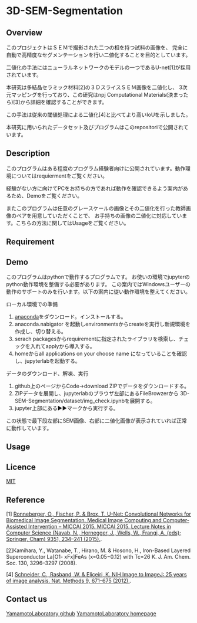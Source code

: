 # 3D-SEM-Segmentation

## Overview
このプロジェクトはＳＥＭで撮影された二つの相を持つ試料の画像を、
完全に自動で高精度なセグメンテーションを行い二値化することを目的としています。

二値化の手法にはニューラルネットワークのモデルの一つであるU-net[1]が採用されています。

本研究は多結晶セラミック材料[2]の３ＤスライスＳＥＭ画像を二値化し、
3次元マッピングを行っており、この研究はnpj Computational Materials(決まったら)[3]から詳細を確認することができます。

この手法は従来の閾値処理による二値化[4]と比べてより高いIoUを示しました。

本研究に用いられたデータセット及びプログラムはこのrepositoriで公開されています。




## Description

このプログラムはある程度のプログラム経験者向けに公開されています。動作環境についてはrequiermentをご覧ください。

経験がない方に向けてPCをお持ちの方であれば動作を確認できるよう案内があるため、Demoをご覧ください。

またこのプログラムは任意のグレースケールの画像とその二値化を行った教師画像のペアを用意していただくことで、
お手持ちの画像の二値化に対応しています。こちらの方法に関してはUsageをご覧ください。

## Requirement

## Demo
このプログラムはpythonで動作するプログラムです。
お使いの環境でjupyterのpython動作環境を整備する必要があります。
この案内ではWindowsユーザーの動作のサポートのみを行います。以下の案内に従い動作環境を整えてください。

ローカル環境での準備
1. [anaconda](https://www.anaconda.com/download)をダウンロード。インストールする。
2. anaconda.nabigator を起動しenvironmentsからcreateを実行し新規環境を作成し、切り替える。
3. serach packagesからrequirementに指定されたライブラリを検索し、チェックを入れてapplyから導入する。
4. homeからall applications on your choose name になっていることを確認し、jupyterlabを起動する。

データのダウンロード、解凍、実行
1. github上のページからCode→download ZIPでデータをダウンロードする。
2. ZIPデータを展開し、jupyterlabのブラウザ左部にあるFileBrowzerから
3D-SEM-Segmentation/dataset/img_check.ipynbを展開する。
3. jupyter上部にある▶▶マークから実行する。

この状態で最下段左部にSEM画像、右部に二値化画像が表示されていれば正常に動作しています。
## Usage

## Licence

[MIT](https://github.com/YamamotoLaboratory/3D-SEM-Segmentation/blob/main/LICENSE)

## Reference
[1] [Ronneberger, O., Fischer, P. & Brox, T. U-Net: Convolutional Networks for Biomedical Image
Segmentation. Medical Image Computing and Computer-Assisted Intervention – MICCAI 2015.
MICCAI 2015. Lecture Notes in Computer Science (Navab, N., Hornegger, J., Wells, W., Frangi, A.
(eds); Springer, Cham) 9351, 234–241 (2015).](https://doi.org/10.1007/978-3-319-24574-4_28).

[2]Kamihara, Y., Watanabe, T., Hirano, M. & Hosono, H., Iron-Based Layered Superconductor La[O1-
xFx]FeAs (x=0.05−0.12) with Tc=26 K. J. Am. Chem. Soc. 130, 3296–3297 (2008). 

[4] [Schneider, C., Rasband, W. & Eliceiri, K. NIH Image to ImageJ: 25 years of image analysis. Nat.
Methods 9, 671–675 (2012).](https://doi.org/10.1038/nmeth.2089).

## Contact us
[YamamotoLaboratory github](https://github.com/YamamotoLaboratory)
[YamamotoLaboratory homepage](https://web.tuat.ac.jp/~yamamoto/)
